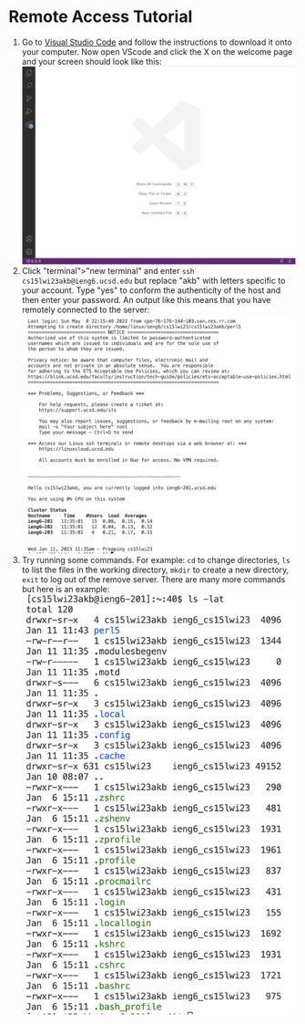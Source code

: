 # Remote Access Tutorial
1. Go to [Visual Studio Code](https://code.visualstudio.com/) and follow the instructions to download it onto your computer. Now open VScode and click the X on the welcome page and your screen should look like this: ![VScode image](VScode.png)
2. Click "terminal">"new terminal" and enter `ssh cs15lwi23akb@ieng6.ucsd.edu` but replace "akb" with letters specific to your account. Type "yes" to conform the authenticity of the host and then enter your password. An output like this means that you have remotely connected to the server: ![remote connection output image](remoteConnectionOutput.png)
3. Try running some commands. For example: `cd` to change directories, `ls` to list the files in the working directory, `mkdir` to create a new directory, `exit` to log out of the remove server. There are many more commands but here is an example: ![some commands image](someCommands.png)
